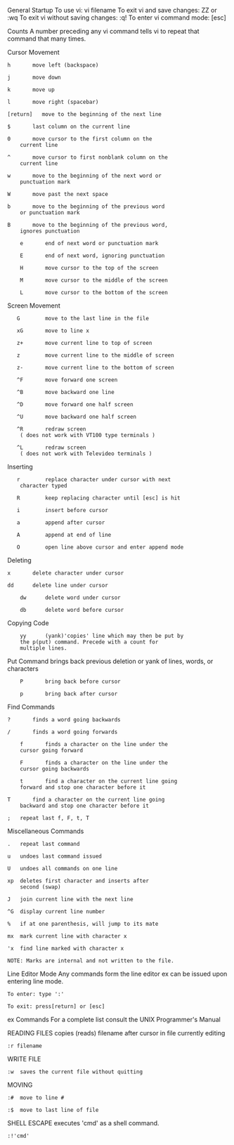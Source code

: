 General Startup
	To use vi: vi filename
	To exit vi and save changes: ZZ   or  :wq
	To exit vi without saving changes: :q!
	To enter vi command mode: [esc]


Counts
        A number preceding any vi command tells vi to repeat
	that command that many times.




Cursor Movement

	h       move left (backspace)

	j       move down

	k       move up

	l       move right (spacebar)

	[return]   move to the beginning of the next line

	$       last column on the current line

	0       move cursor to the first column on the 
		current line

	^       move cursor to first nonblank column on the
		current line

	w       move to the beginning of the next word or 
		punctuation mark

	W       move past the next space

	b       move to the beginning of the previous word 
		or punctuation mark

	B       move to the beginning of the previous word,
		ignores punctuation

        e       end of next word or punctuation mark

        E       end of next word, ignoring punctuation

        H       move cursor to the top of the screen 

        M       move cursor to the middle of the screen

        L       move cursor to the bottom of the screen 




Screen Movement

       G        move to the last line in the file

       xG       move to line x

       z+       move current line to top of screen

       z        move current line to the middle of screen

       z-       move current line to the bottom of screen

       ^F       move forward one screen

       ^B       move backward one line

       ^D       move forward one half screen

       ^U       move backward one half screen

       ^R       redraw screen 
		( does not work with VT100 type terminals )

       ^L       redraw screen 
		( does not work with Televideo terminals )




Inserting

       r        replace character under cursor with next 
		character typed

       R        keep replacing character until [esc] is hit

       i        insert before cursor

       a        append after cursor

       A        append at end of line

       O        open line above cursor and enter append mode




Deleting

	x       delete character under cursor

	dd      delete line under cursor

        dw      delete word under cursor

        db      delete word before cursor




Copying Code

        yy      (yank)'copies' line which may then be put by
		the p(put) command. Precede with a count for
		multiple lines.




Put Command
        brings back previous deletion or yank of lines,
	words, or characters

        P       bring back before cursor

        p       bring back after cursor



 Find Commands

	?       finds a word going backwards

	/       finds a word going forwards

        f       finds a character on the line under the
		cursor going forward

        F       finds a character on the line under the
		cursor going backwards

        t       find a character on the current line going
		forward and stop one character before it

	T       find a character on the current line going
		backward and stop one character before it

	;	repeat last f, F, t, T




Miscellaneous Commands

	.	repeat last command

	u	undoes last command issued

	U	undoes all commands on one line

	xp	deletes first character and inserts after
		second (swap)

	J	join current line with the next line

	^G	display current line number

	%	if at one parenthesis, will jump to its mate

	mx	mark current line with character x

	'x	find line marked with character x

	NOTE: Marks are internal and not written to the file.




Line Editor Mode
	Any commands form the line editor ex can be issued 
	upon entering line mode.

	To enter: type ':'

	To exit: press[return] or [esc]




ex Commands
	For a complete list consult the 
	UNIX Programmer's Manual




READING FILES
	copies (reads) filename after cursor in file 
	currently editing

	:r filename




WRITE FILE

	:w 	saves the current file without quitting




MOVING

	:#	move to line #

	:$	move to last line of file




SHELL ESCAPE
	executes 'cmd' as a shell command.

	:!'cmd'

